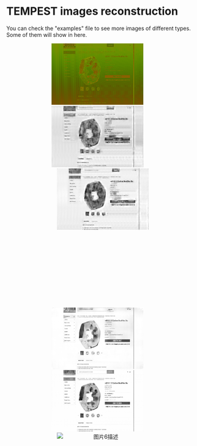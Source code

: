 # TEMPEST images reconstruction

You can check the "examples" file to see more images of different types. Some of them will show in here.

<!-- 第一行：增大底部外边距到200px -->
<div style="text-align: center; margin-bottom: 200px;">  <!-- 从100px改为200px -->
  <img src="https://github.com/fsy123-qaq/TEMPEST-images-reconstruction/blob/main/examples/e-commerce%20platform%20interface/image1/12905_0std.png?raw=true" alt="图片1描述" width="240" height="160" style="display: inline-block;">
  &nbsp;&nbsp;&nbsp;&nbsp;&nbsp;&nbsp;
  <img src="https://github.com/fsy123-qaq/TEMPEST-images-reconstruction/blob/main/examples/e-commerce%20platform%20interface/image1/12905_auto_0std.png?raw=true" alt="图片2描述" width="240" height="160" style="display: inline-block;">
  &nbsp;&nbsp;&nbsp;&nbsp;&nbsp;&nbsp;
  <img src="https://github.com/fsy123-qaq/TEMPEST-images-reconstruction/blob/main/examples/e-commerce%20platform%20interface/image1/12905_UNet_0std.png?raw=true" alt="图片3描述" width="240" height="160" style="display: inline-block;">
</div>

<!-- 第二行：保持不变 -->
<div style="text-align: center; margin-bottom: 40px;">
  <img src="https://github.com/fsy123-qaq/TEMPEST-images-reconstruction/blob/main/examples/e-commerce%20platform%20interface/image1/12905_DRUNet_0std.png?raw=true" alt="图片4描述" width="240" height="160" style="display: inline-block;">
  &nbsp;&nbsp;&nbsp;&nbsp;&nbsp;&nbsp;
  <img src="https://github.com/fsy123-qaq/TEMPEST-images-reconstruction/blob/main/examples/e-commerce%20platform%20interface/image1/12905_EMA_0std.png?raw=true" alt="图片5描述" width="240" height="160" style="display: inline-block;">
  &nbsp;&nbsp;&nbsp;&nbsp;&nbsp;&nbsp;
  <img src="图片6路径" alt="图片6描述" width="240" height="160" style="display: inline-block;">
</div>
    
    
    
    
    


